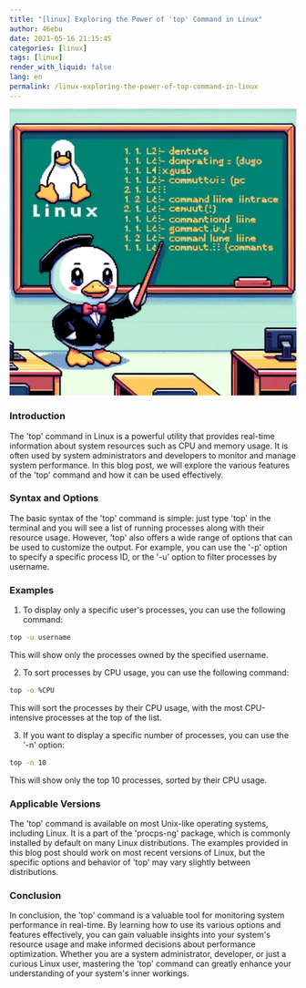 ```yaml
---
title: "[linux] Exploring the Power of 'top' Command in Linux"
author: 46ebu
date: 2021-05-16 21:15:45 
categories: [linux]
tags: [linux]
render_with_liquid: false
lang: en
permalink: /linux-exploring-the-power-of-top-command-in-linux
---
```


![Intro](/assets/img/post/linux.png)
### Introduction
The 'top' command in Linux is a powerful utility that provides real-time information about system resources such as CPU and memory usage. It is often used by system administrators and developers to monitor and manage system performance. In this blog post, we will explore the various features of the 'top' command and how it can be used effectively.

### Syntax and Options
The basic syntax of the 'top' command is simple: just type 'top' in the terminal and you will see a list of running processes along with their resource usage. However, 'top' also offers a wide range of options that can be used to customize the output. For example, you can use the '-p' option to specify a specific process ID, or the '-u' option to filter processes by username.

### Examples
1. To display only a specific user's processes, you can use the following command:
```bash
top -u username
```
This will show only the processes owned by the specified username.

2. To sort processes by CPU usage, you can use the following command:
```bash
top -o %CPU
```
This will sort the processes by their CPU usage, with the most CPU-intensive processes at the top of the list.

3. If you want to display a specific number of processes, you can use the '-n' option:
```bash
top -n 10
```
This will show only the top 10 processes, sorted by their CPU usage.

### Applicable Versions
The 'top' command is available on most Unix-like operating systems, including Linux. It is a part of the 'procps-ng' package, which is commonly installed by default on many Linux distributions. The examples provided in this blog post should work on most recent versions of Linux, but the specific options and behavior of 'top' may vary slightly between distributions.

### Conclusion
In conclusion, the 'top' command is a valuable tool for monitoring system performance in real-time. By learning how to use its various options and features effectively, you can gain valuable insights into your system's resource usage and make informed decisions about performance optimization. Whether you are a system administrator, developer, or just a curious Linux user, mastering the 'top' command can greatly enhance your understanding of your system's inner workings.